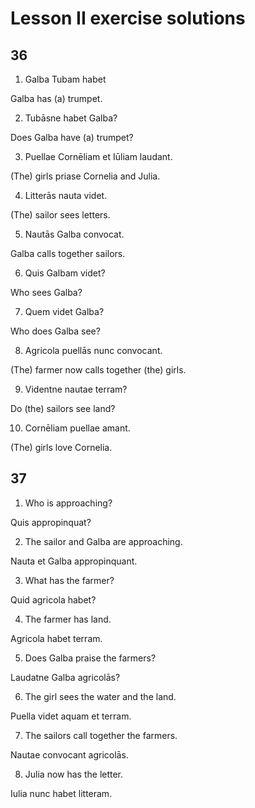 # Lesson II exercise solutions

## 36

1. Galba Tubam habet

Galba has (a) trumpet.

2. Tubāsne habet Galba?

Does Galba have (a) trumpet?

3. Puellae Cornēliam et Iūliam laudant.

(The) girls priase Cornelia and Julia.

4. Litterās nauta videt.

(The) sailor sees letters.

5. Nautās Galba convocat.

Galba calls together sailors.

6. Quis Galbam videt?

Who sees Galba?

7. Quem videt Galba?

Who does Galba see?

8. Agricola puellās nunc convocant.

(The) farmer now calls together (the) girls.

9. Videntne nautae terram?

Do (the) sailors see land?

10. Cornēliam puellae amant.

(The) girls love Cornelia.

## 37

1. Who is approaching?

Quis appropinquat?

2. The sailor and Galba are approaching.

Nauta et Galba appropinquant.

3. What has the farmer?

Quid agricola habet?

4. The farmer has land.

Agricola habet terram.

5. Does Galba praise the farmers?

Laudatne Galba agricolās?

6. The girl sees the water and the land.

Puella videt aquam et terram.

7. The sailors call together the farmers.

Nautae convocant agricolās.

8. Julia now has the letter.

Iulia nunc habet litteram.
